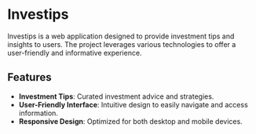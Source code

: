 # Investips

Investips is a web application designed to provide investment tips and insights to users. The project leverages various technologies to offer a user-friendly and informative experience.

## Features

- **Investment Tips**: Curated investment advice and strategies.
- **User-Friendly Interface**: Intuitive design to easily navigate and access information.
- **Responsive Design**: Optimized for both desktop and mobile devices.
